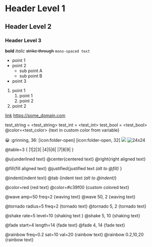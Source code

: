 # Header Level 1
## Header Level 2
### Header Level 3

**bold**
*italic*
~~strike through~~
`mono-spaced text`

- point 1
- point 2
	- sub point A
	- sub point B
- point 3

1. point 1
	1. point 1
	1. point 2
1. point 2


[link](https://some_domain.com)
<https://some_domain.com>

test_string = <test_string>
test_int = <test_int>
test_bool = <test_bool>
@color=<test_color> {text in custom color from variable}

:grinning:
:grinning, 36:
[icon:folder-open]
[icon:folder-open, 32]
![](res://icon.png)
![24x24](res://icon.png)

@table=3 {
|1|2|3|
|4|5|6|
|7|8|9|
}

@u{underlined text}
@center{centered text}
@right{right aligned text}

@fill{fill aligned text}
@justified{justified text *(alt to @fill)* }

@indent{indent text}
@tab {indent text *(alt to @indent)*}

@color=red {red text}
@color=#c39f00 {custom colored text}

@wave amp=50 freq=2 {waving text}
@wave 50, 2 {waving text}

@tornado radius=5 freq=2 {tornado text}
@tornado 5, 2 {tornado text}

@shake rate=5 level=10 {shaking text }
@shake 5, 10 {shaking text}

@fade start=4 length=14 {fade text}
@fade 4, 14 {fade text}

@rainbow freq=0.2 sat=10 val=20 {rainbow text}
@rainbow 0.2,10,20 {rainbow text}


